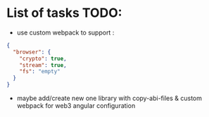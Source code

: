 # List of tasks TODO:
* use custom webpack to support :
```json
{
  "browser": {
    "crypto": true,
    "stream": true,
    "fs": "empty"
  }
}
```
* maybe add/create new one library with copy-abi-files & custom webpack for web3 angular configuration
